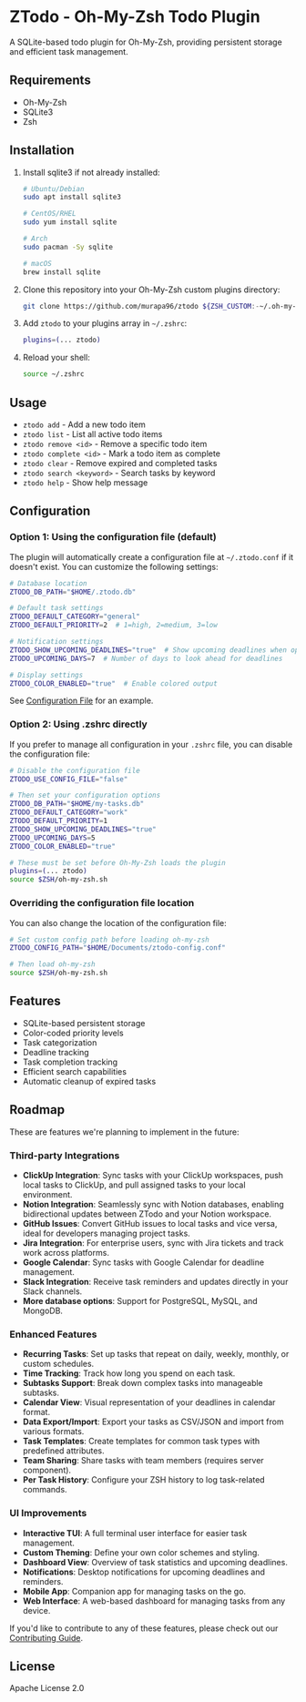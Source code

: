 # ZTodo - Oh-My-Zsh Todo Plugin

A SQLite-based todo plugin for Oh-My-Zsh, providing persistent storage and efficient task management.

## Requirements

- Oh-My-Zsh
- SQLite3
- Zsh

## Installation

1. Install sqlite3 if not already installed:
   ```bash
   # Ubuntu/Debian
   sudo apt install sqlite3
   
   # CentOS/RHEL
   sudo yum install sqlite
   
   # Arch
   sudo pacman -Sy sqlite

   # macOS
   brew install sqlite

   ```

2. Clone this repository into your Oh-My-Zsh custom plugins directory:
   ```bash
   git clone https://github.com/murapa96/ztodo ${ZSH_CUSTOM:-~/.oh-my-zsh/custom}/plugins/ztodo
   ```

3. Add `ztodo` to your plugins array in `~/.zshrc`:
   ```bash
   plugins=(... ztodo)
   ```

4. Reload your shell:
   ```bash
   source ~/.zshrc
   ```

## Usage

- `ztodo add` - Add a new todo item
- `ztodo list` - List all active todo items
- `ztodo remove <id>` - Remove a specific todo item
- `ztodo complete <id>` - Mark a todo item as complete
- `ztodo clear` - Remove expired and completed tasks
- `ztodo search <keyword>` - Search tasks by keyword
- `ztodo help` - Show help message

## Configuration

### Option 1: Using the configuration file (default)

The plugin will automatically create a configuration file at `~/.ztodo.conf` if it doesn't exist. You can customize the following settings:

```bash
# Database location
ZTODO_DB_PATH="$HOME/.ztodo.db"

# Default task settings
ZTODO_DEFAULT_CATEGORY="general"
ZTODO_DEFAULT_PRIORITY=2  # 1=high, 2=medium, 3=low

# Notification settings
ZTODO_SHOW_UPCOMING_DEADLINES="true"  # Show upcoming deadlines when opening a terminal
ZTODO_UPCOMING_DAYS=7  # Number of days to look ahead for deadlines

# Display settings
ZTODO_COLOR_ENABLED="true"  # Enable colored output
```

See [Configuration File](ztodo.conf.template) for an example.

### Option 2: Using .zshrc directly

If you prefer to manage all configuration in your `.zshrc` file, you can disable the configuration file:

```bash
# Disable the configuration file
ZTODO_USE_CONFIG_FILE="false"

# Then set your configuration options
ZTODO_DB_PATH="$HOME/my-tasks.db"
ZTODO_DEFAULT_CATEGORY="work"
ZTODO_DEFAULT_PRIORITY=1
ZTODO_SHOW_UPCOMING_DEADLINES="true"
ZTODO_UPCOMING_DAYS=5
ZTODO_COLOR_ENABLED="true"

# These must be set before Oh-My-Zsh loads the plugin
plugins=(... ztodo)
source $ZSH/oh-my-zsh.sh
```

### Overriding the configuration file location

You can also change the location of the configuration file:

```bash
# Set custom config path before loading oh-my-zsh
ZTODO_CONFIG_PATH="$HOME/Documents/ztodo-config.conf"

# Then load oh-my-zsh
source $ZSH/oh-my-zsh.sh
```

## Features

- SQLite-based persistent storage
- Color-coded priority levels
- Task categorization
- Deadline tracking
- Task completion tracking
- Efficient search capabilities
- Automatic cleanup of expired tasks

## Roadmap

These are features we're planning to implement in the future:

### Third-party Integrations

- **ClickUp Integration**: Sync tasks with your ClickUp workspaces, push local tasks to ClickUp, and pull assigned tasks to your local environment.
- **Notion Integration**: Seamlessly sync with Notion databases, enabling bidirectional updates between ZTodo and your Notion workspace.
- **GitHub Issues**: Convert GitHub issues to local tasks and vice versa, ideal for developers managing project tasks.
- **Jira Integration**: For enterprise users, sync with Jira tickets and track work across platforms.
- **Google Calendar**: Sync tasks with Google Calendar for deadline management.
- **Slack Integration**: Receive task reminders and updates directly in your Slack channels.
- **More database options**: Support for PostgreSQL, MySQL, and MongoDB.

### Enhanced Features

- **Recurring Tasks**: Set up tasks that repeat on daily, weekly, monthly, or custom schedules.
- **Time Tracking**: Track how long you spend on each task.
- **Subtasks Support**: Break down complex tasks into manageable subtasks.
- **Calendar View**: Visual representation of your deadlines in calendar format.
- **Data Export/Import**: Export your tasks as CSV/JSON and import from various formats.
- **Task Templates**: Create templates for common task types with predefined attributes.
- **Team Sharing**: Share tasks with team members (requires server component).
- **Per Task History**: Configure your ZSH history to log task-related commands.


### UI Improvements

- **Interactive TUI**: A full terminal user interface for easier task management.
- **Custom Theming**: Define your own color schemes and styling.
- **Dashboard View**: Overview of task statistics and upcoming deadlines.
- **Notifications**: Desktop notifications for upcoming deadlines and reminders.
- **Mobile App**: Companion app for managing tasks on the go.
- **Web Interface**: A web-based dashboard for managing tasks from any device.

If you'd like to contribute to any of these features, please check out our [Contributing Guide](CONTRIBUTING.md).

## License

Apache License 2.0